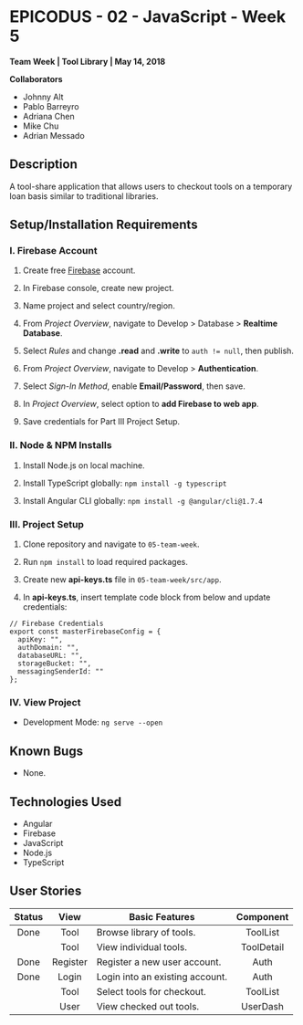 # EPICODUS - 02 - JavaScript - Week 5

**Team Week | Tool Library | May 14, 2018**

**Collaborators**

- Johnny Alt
- Pablo Barreyro
- Adriana Chen
- Mike Chu
- Adrian Messado

## Description

A tool-share application that allows users to checkout tools on a temporary loan basis similar to traditional libraries.

## Setup/Installation Requirements

### I. Firebase Account

1. Create free [Firebase](http://firebase.google.com) account.

2. In Firebase console, create new project.

3. Name project and select country/region.

4. From *Project Overview*, navigate to Develop > Database > **Realtime Database**.

5. Select *Rules* and change **.read** and **.write** to `auth != null`, then publish.

6. From *Project Overview*, navigate to Develop > **Authentication**.

7. Select *Sign-In Method*, enable **Email/Password**, then save.

8. In *Project Overview*, select option to **add Firebase to web app**.

9. Save credentials for Part III Project Setup.

### II. Node & NPM Installs

1. Install Node.js on local machine.

2. Install TypeScript globally: `npm install -g typescript`

3. Install Angular CLI globally: `npm install -g @angular/cli@1.7.4`

### III. Project Setup

1. Clone repository and navigate to `05-team-week`.

2. Run `npm install` to load required packages.

3. Create new **api-keys.ts** file in `05-team-week/src/app`.

4. In **api-keys.ts**, insert template code block from below and update credentials:
```
// Firebase Credentials
export const masterFirebaseConfig = {
  apiKey: "",
  authDomain: "",
  databaseURL: "",
  storageBucket: "",
  messagingSenderId: ""
};
```

### IV. View Project

- Development Mode: `ng serve --open`

## Known Bugs

- None.

## Technologies Used

* Angular
* Firebase
* JavaScript
* Node.js
* TypeScript

## User Stories

| Status | View | Basic Features | Component |
| :-: | :-: | --- | :-: |
| Done | Tool | Browse library of tools. | ToolList |
| | Tool | View individual tools. | ToolDetail |
| Done | Register | Register a new user account. | Auth |
| Done | Login | Login into an existing account. | Auth |
| | Tool | Select tools for checkout. | ToolList |
| | User | View checked out tools. | UserDash |
